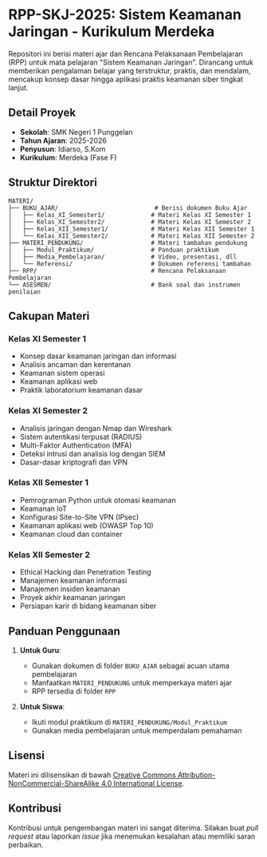 # RPP-SKJ-2025: Sistem Keamanan Jaringan - Kurikulum Merdeka

Repositori ini berisi materi ajar dan Rencana Pelaksanaan Pembelajaran (RPP) untuk mata pelajaran "Sistem Keamanan Jaringan". Dirancang untuk memberikan pengalaman belajar yang terstruktur, praktis, dan mendalam, mencakup konsep dasar hingga aplikasi praktis keamanan siber tingkat lanjut.

## Detail Proyek

*   **Sekolah**: SMK Negeri 1 Punggelan
*   **Tahun Ajaran**: 2025-2026
*   **Penyusun**: Idiarso, S.Kom
*   **Kurikulum**: Merdeka (Fase F)

## Struktur Direktori

```
MATERI/
├── BUKU_AJAR/                           # Berisi dokumen Buku Ajar
│   ├── Kelas_XI_Semester1/             # Materi Kelas XI Semester 1
│   ├── Kelas_XI_Semester2/             # Materi Kelas XI Semester 2
│   ├── Kelas_XII_Semester1/            # Materi Kelas XII Semester 1
│   └── Kelas_XII_Semester2/            # Materi Kelas XII Semester 2
├── MATERI_PENDUKUNG/                   # Materi tambahan pendukung
│   ├── Modul_Praktikum/                # Panduan praktikum
│   ├── Media_Pembelajaran/             # Video, presentasi, dll
│   └── Referensi/                      # Dokumen referensi tambahan
├── RPP/                                # Rencana Pelaksanaan Pembelajaran
└── ASESMEN/                            # Bank soal dan instrumen penilaian
```

## Cakupan Materi

### Kelas XI Semester 1
- Konsep dasar keamanan jaringan dan informasi
- Analisis ancaman dan kerentanan
- Keamanan sistem operasi
- Keamanan aplikasi web
- Praktik laboratorium keamanan dasar

### Kelas XI Semester 2
- Analisis jaringan dengan Nmap dan Wireshark
- Sistem autentikasi terpusat (RADIUS)
- Multi-Faktor Authentication (MFA)
- Deteksi intrusi dan analisis log dengan SIEM
- Dasar-dasar kriptografi dan VPN

### Kelas XII Semester 1
- Pemrograman Python untuk otomasi keamanan
- Keamanan IoT
- Konfigurasi Site-to-Site VPN (IPsec)
- Keamanan aplikasi web (OWASP Top 10)
- Keamanan cloud dan container

### Kelas XII Semester 2
- Ethical Hacking dan Penetration Testing
- Manajemen keamanan informasi
- Manajemen insiden keamanan
- Proyek akhir keamanan jaringan
- Persiapan karir di bidang keamanan siber

## Panduan Penggunaan

1. **Untuk Guru**:
   - Gunakan dokumen di folder `BUKU_AJAR` sebagai acuan utama pembelajaran
   - Manfaatkan `MATERI_PENDUKUNG` untuk memperkaya materi ajar
   - RPP tersedia di folder `RPP`

2. **Untuk Siswa**:
   - Ikuti modul praktikum di `MATERI_PENDUKUNG/Modul_Praktikum`
   - Gunakan media pembelajaran untuk memperdalam pemahaman

## Lisensi

Materi ini dilisensikan di bawah [Creative Commons Attribution-NonCommercial-ShareAlike 4.0 International License](http://creativecommons.org/licenses/by-nc-sa/4.0/).

## Kontribusi

Kontribusi untuk pengembangan materi ini sangat diterima. Silakan buat *pull request* atau laporkan *issue* jika menemukan kesalahan atau memiliki saran perbaikan.
